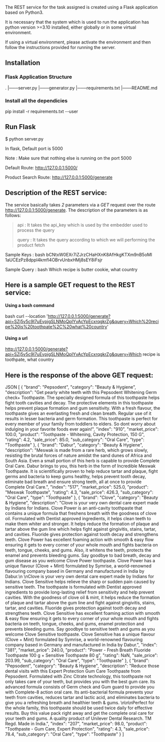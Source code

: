 The REST service for the task assigned is created using a Flask application based on Python3.

It is necessary that the system which is used to run the application has python version >=3.10 installed, either globally or in some virtual environment.

If using a virtual environment, please activate the environment and then follow the instructions provided for running the server.

## Installation
### Flask Application Structure 

.
|───server.py
|───generator.py
|───requirements.txt
|───README.md


### Install all the dependicies

pip install -r requirements.txt --user


## Run Flask

$ python server.py

In flask, Default port is 5000

Note : Make sure that nothing else is running on the port 5000

Default Route:  http://127.0.0.1:5000/

Product Search Route: http://127.0.0.1:5000/generate

## Description of the REST service:
The service basically takes *2* parameters via a *GET* request over the route http://127.0.0.1:5000/generate.
The description of the parameters is as follows:

> api : It takes the api_key which is used by the embedder used to process the query
> 
> query : It takes the query according to which we will performing the product fetch
>
Sample Keys :
bash
bCNtxW0EXr7iZJrzCHaHXnK8AfHkgKTXm9nB5oMl
1aUCEzPz8dppl4kmfl4OBrvUnbxHMj8sEY8iFsjr

Sample Query :
bash
Which recipe is butter cookie, what country

## Here is a sample GET request to the REST service:
#### Using a bash command
bash
curl --location 'http://127.0.0.1:5000/generate?api=SZj5v5c9I7uEvpjgSLNMoQpIYvAcYpEcxrqgkrZg&query=Which%20recipe%20is%20toothpate%2C%20what%20country'

#### Using a url
http://127.0.0.1:5000/generate?api=SZj5v5c9I7uEvpjgSLNMoQpIYvAcYpEcxrqgkrZg&query=Which recipe is toothpate, what country

## Here is the response of the above GET request:
JSON
[
    {
        "brand": "Pepsodent",
        "category": "Beauty & Hygiene",
        "description": "Get pearly white teeth with this Pepsodent Whitening Germ check+ Toothpaste. The specially designed formula of this toothpaste helps fight tooth cavities and decay. The protective elements in this toothpaste helps prevent plaque formation and gum sensitivity. With a fresh flavour, the toothpaste gives an everlasting fresh and clean breath. Regular use of it results in lesser bacteria and germ formation. This toothpaste is perfect for every member of your family from toddlers to elders. So dont worry about indulging in your favorite foods ever again!",
        "index": "910",
        "market_price": 100.0,
        "product": "Toothpaste - Whitening, Cavity Protection, 150 G",
        "rating": 4.2,
        "sale_price": 85.0,
        "sub_category": "Oral Care",
        "type": "Toothpaste"
    },
    {
        "brand": "Dabur",
        "category": "Beauty & Hygiene",
        "description": "Meswak is made from a rare herb, which grows slowly, resisting the brutal forces of nature amidst the sand dunes of Africa and South Asia. Even a small portion of this herb is capable to provide Complete Oral Care. Dabur brings to you, this herb in the form of Incredible Meswak Toothpaste. It is scientifically proven to help reduce tartar and plaque, fight germs and bacteria to keep gums healthy, helps prevent tooth decay, eliminate bad breath and ensure strong teeth, all at once to provide Complete Oral Care.",
        "index": "517",
        "market_price": 525.0,
        "product": "Meswak Toothpaste",
        "rating": 4.3,
        "sale_price": 426.3,
        "sub_category": "Oral Care",
        "type": "Toothpaste"
    },
    {
        "brand": "Clove",
        "category": "Beauty & Hygiene",
        "description": "Clove is your very own dental care expert made by Indians for Indians. Clove Power is an anti-cavity toothpaste that contains a unique formula that freshens breath with the goodness of clove oil. Formulated with Dentist approved ingredients, it helps clean teeth to make them whiter and stronger. It helps reduce the formation of plaque and tartar above the gum line which helps fight against gingivitis, stains, tartar, and cavities. Fluoride gives protection against tooth decay and strengthens teeth. Clove Power has excellent foaming action with smooth & easy flow ensuring it gets to every corner of your whole mouth and fights bacteria on teeth, tongue, cheeks, and gums. Also, it whitens the teeth, protects the enamel and prevents bleeding gums. Say goodbye to bad breath, decay and gum disease as you welcome Clove Power toothpaste. Clove Power has a unique flavour (Clove + Mint) formulated by Symrise, a world-renowned flavouring company based in Germany and manufactured in India by Dabur.\n \nClove is your very own dental care expert made by Indians for Indians. Clove Sensitive helps relieve the sharp or sudden pain caused by sensitive teeth. The toothpaste is formulated with Dentist approved ingredients to provide long-lasting relief from sensitivity and help prevent cavities. With the goodness of clove oil & mint, it helps reduce the formation of plaque and tartar above the gum line and fight against gingivitis, stains, tartar, and cavities. Fluoride gives protection against tooth decay and strengthens teeth. Clove Sensitive has excellent foaming action with smooth & easy flow ensuring it gets to every corner of your whole mouth and fights bacteria on teeth, tongue, cheeks, and gums, enamel protection and prevents bleeding gums. Say goodbye to sensitive teeth and gums as you welcome Clove Sensitive toothpaste. Clove Sensitive has a unique flavour (Clove + Mint) formulated by Symrise, a world-renowned flavouring company based in Germany and manufactured in India by Dabur.",
        "index": "381",
        "market_price": 240.0,
        "product": "Power - Fresh Breath Fluoride Toothpaste 100 g + Sensitive Toothpaste 80 g",
        "rating": NaN,
        "sale_price": 203.99,
        "sub_category": "Oral Care",
        "type": "Toothpaste"
    },
    {
        "brand": "Pepsodent",
        "category": "Beauty & Hygiene",
        "description": "Reduce those dental visits with this Expert Protection Gum Care Toothpaste from Pepsodent. Formulated with Zinc Citrate technology, this toothpaste not only takes care of your teeth, but provides you with the best gum care. Its advanced formula consists of Germ check and Gum guard to provide you with Complete-8 action oral care. Its anti-bacterial formula prevents your teeth from cavities, reduces tartar and lactic acid, and eliminates bacteria to give you a refreshing breath and healthier teeth & gums. \n\n\nPerfect for the whole family, this toothpaste should be used twice daily for effective results. Buy this value pack right away and get the complete oral care for your teeth and gums. A quality product of Unilever Dental Research. TM Regd. Made in India.",
        "index": "207",
        "market_price": 98.0,
        "product": "Toothpaste - Gum Care, Expert Protection",
        "rating": 4.3,
        "sale_price": 78.4,
        "sub_category": "Oral Care",
        "type": "Toothpaste"
    }
]
